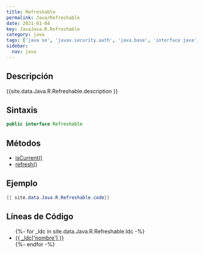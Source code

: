```yaml
---
title: Refreshable
permalink: Java/Refreshable
date: 2021-01-04
key: JavaJava.R.Refreshable
category: java
tags: ['java se', 'javax.security.auth', 'java.base', 'interface java', 'Java 1.4']
sidebar: 
  nav: java
---
```


## Descripción
{{site.data.Java.R.Refreshable.description }}

## Sintaxis
~~~java
public interface Refreshable
~~~

## Métodos
* [isCurrent()](/Java/Refreshable/isCurrent)
* [refresh()](/Java/Refreshable/refresh)

## Ejemplo
~~~java
{{ site.data.Java.R.Refreshable.code}}
~~~

## Líneas de Código
<ul>
{%- for _ldc in site.data.Java.R.Refreshable.ldc -%}
   <li>
       <a href="{{_ldc['url'] }}">{{ _ldc['nombre'] }}</a>
   </li>
{%- endfor -%}
</ul>
